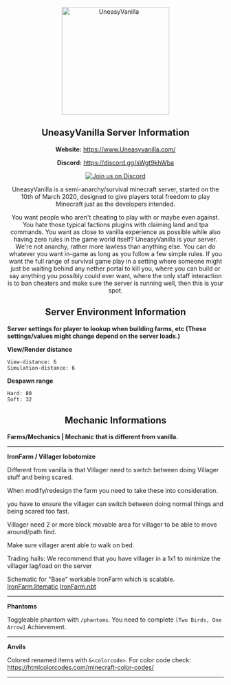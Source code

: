 <div align="center">
<a href="https://www.uneasyvanilla.com/"><img src="https://i.imgur.com/kb9rxSw.png" alt="UneasyVanilla" width="250" height="250"></a>

## UneasyVanilla Server Information

**Website:** https://www.Uneasyvanilla.com/

**Discord:** https://discord.gg/sWgt9khWba 

[![Join us on Discord](https://img.shields.io/discord/677631954090328064.svg?label=&logo=discord&logoColor=ffffff&color=7389D8&labelColor=6A7EC2)](https://discord.gg/sWgt9khWba)

UneasyVanilla is a semi-anarchy/survival minecraft server, started on the 10th of March 2020, designed to give players total freedom to play Minecraft just as the developers intended.

You want people who aren't cheating to play with or maybe even against. You hate those typical factions plugins with claiming land and tpa commands. You want as close to vanilla experience as possible while also having zero rules in the game world itself? UneasyVanilla is your server. We're not anarchy, rather more lawless than anything else. You can do whatever you want in-game as long as you follow a few simple rules. If you want the full range of survival game play in a setting where someone might just be waiting behind any nether portal to kill you, where you can build or say anything you possibly could ever want, where the only staff interaction is to ban cheaters and make sure the server is running well, then this is your spot.

<div align="center">

## Server Environment Information

<div align="left">

**Server settings for player to lookup when building farms, etc (These settings/values might change depend on the server loads.)**

**View/Render distance**

	View-distance: 6
	Simulation-distance: 6
**Despawn range**

	Hard: 80
	Soft: 32

<div align="center">

## Mechanic Informations

<div align="left">

**Farms/Mechanics | Mechanic that is different from vanilla.**

<hr>

**IronFarm / Villager lobotomize**

Different from vanilla is that Villager need to switch between doing Villager stuff and being scared.

When modify/redesign the farm you need to take these into consideration. 

you have to ensure the villager can switch between doing normal things and being scared too fast.

Villager need 2 or more block movable area for villager to be able to move around/path find.

Make sure villager arent able to walk on bed.

Trading halls: We recommend that you have villager in a 1x1 to minimize the villager lag/load on the server

Schematic for "Base" workable IronFarm which is scalable. [IronFarm.litematic](https://github.com/MrEDok/UneasyVanilla/raw/main/Downloadable/Schematics/IronFarm/IronFarmBaseBuild.litematic) [IronFarm.nbt](https://github.com/MrEDok/UneasyVanilla/raw/main/Downloadable/Schematics/IronFarm/IronFarmBaseBuild.nbt)

<hr>

**Phantoms**

Toggleable phantom with `/phantoms`. You need to complete `[Two Birds, One Arrow]` Achievement.

<hr>

**Anvils**

Colored renamed items with `&<colorcode>`. For color code check: https://htmlcolorcodes.com/minecraft-color-codes/
<hr>